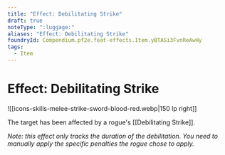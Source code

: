```yaml
---
title: "Effect: Debilitating Strike"
draft: true
noteType: ":luggage:"
aliases: "Effect: Debilitating Strike"
foundryId: Compendium.pf2e.feat-effects.Item.yBTASi3FvnReAwHy
tags:
  - Item
---
```


# Effect: Debilitating Strike
![[icons-skills-melee-strike-sword-blood-red.webp|150 lp right]]

The target has been affected by a rogue's [[Debilitating Strike]].

_Note: this effect only tracks the duration of the debilitation. You need to manually apply the specific penalties the rogue chose to apply._
